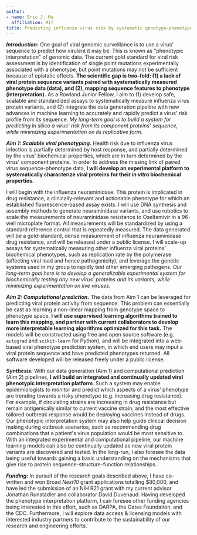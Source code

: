 ```yaml
---
author:
- name: Eric J. Ma
  affiliation: MIT
title: Predicting influenza virus risk by systematic genotype-phenotype mapping
---
```


***Introduction:*** One goal of viral genomic surveillance is to use a virus’ sequence to predict how virulent it may be. This is known as "phenotypic interpretation" of genomic data. The current gold standard for viral risk assessment is by identification of single point mutations experimentally associated with a phenotype, but point mutations may not be sufficient because of epistatic effects. **The scientific gap is two-fold: (1) a lack of viral protein sequence variants paired with systematically measured phenotype data (data), and (2), mapping sequence features to phenotype (interpretation).** As a Rowland Junior Fellow, I aim to (1) develop safe, scalable and standardized assays to systematically measure influenza virus protein variants, and (2) integrate the data generation pipeline with new advances in machine learning to accurately and rapidly predict a virus' risk profile from its sequence. *My long-term goal is to build a system for predicting* in silico *a virus' risk from its component proteins’ sequence, while minimizing experimentation on its replicative form.*

***Aim 1: Scalable viral phenotyping.*** Health risk due to influenza virus infection is partially determined by host response, and partially determined by the virus' biochemical properties, which are in turn determined by the virus' component proteins. In order to address the missing link of paired virus sequence-phenotype data, **I will develop an experimental platform to systematically characterize viral proteins for their *in vitro* biochemical properties.**

I will begin with the influenza neuraminidase. This protein is implicated in drug resistance, a clinically-relevant and actionable phenotype for which an established fluorescence-based assay exists. I will use DNA synthesis and assembly methods to generate neuraminidase variants, and use robotics to scale the measurements of neuraminidase resistance to Oseltamivir in a 96-well microplate format. All measurements will be standardized by using a standard reference control that is repeatedly measured. The data generated will be a gold-standard, dense measurement of influenza neuraminidase drug resistance, and will be released under a public license. I will scale-up assays for systematically measuring other influenza viral proteins' biochemical phenotypes, such as replication rate by the polymerase (affecting viral load and hence pathogenicity), and leverage the genetic systems used in my group to rapidly test other emerging pathogens. *Our long-term goal here is to develop a generalizable experimental system for biochemically testing any new virus' proteins and its variants, while minimizing experimentation on live viruses.*

***Aim 2: Computational prediction.*** The data from Aim 1 can be leveraged for predicting viral protein activity from sequence. This problem can essentially be cast as learning a non-linear mapping from genotype space to phenotype space. **I will use supervised learning algorithms trained to learn this mapping, and partner with current collaborators to develop more interpretable learning algorithms optimized for this task.** The models will be constructed using free and open source software (e.g. `autograd` and `scikit-learn` for Python), and will be integrated into a web-based viral phenotype prediction system, in which end users may input a viral protein sequence and have predicted phenotypes returned. All software developed will be released freely under a public license.

***Synthesis:*** With our data generation (Aim 1) and computational prediction (Aim 2) pipelines, **I will build an integrated and continually updated viral phenotypic interpretation platform**. Such a system may enable epidemiologists to monitor and predict which aspects of a virus' phenotype are trending towards a risky phenotype (e.g. increasing drug resistance). For example, if circulating strains are increasing in drug resistance but remain antigenically similar to current vaccine strain, and the most effective tailored outbreak response would be deploying vaccines instead of drugs. Our phenotypic interpretation system may also help guide clinical decision making during outbreak scenarios, such as recommending drug combinations that a patient's virus population would be most sensitive to. With an integrated experimental and computational pipeline, our machine learning models can also be continually updated as new viral protein variants are discovered and tested. In the long-run, I also foresee the data being useful towards gaining a basic understanding on the mechanisms that give rise to protein sequence-structure-function relationships.

***Funding:*** In pursuit of the research goals described above, I have co-written and won Broad *Next10* grant applications totalling $80,000, and have led the submission of an NIH R21 grant with my current advisor Jonathan Runstadler and collaborator David Duvenaud. Having developed the phenotype interpretation platform, I can foresee other funding agencies being interested in this effort, such as DARPA, the Gates Foundation, and the CDC. Furthermore, I will explore data access & licensing models with interested industry partners to contribute to the sustainability of our research and engineering efforts.
